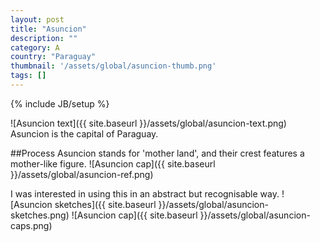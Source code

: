 ```yaml
---
layout: post
title: "Asuncion"
description: ""
category: A
country: "Paraguay"
thumbnail: '/assets/global/asuncion-thumb.png'
tags: []
---
```

{% include JB/setup %}

![Asuncion text]({{ site.baseurl }}/assets/global/asuncion-text.png)
Asuncion is the capital of Paraguay.

##Process
Asuncion stands for 'mother land', and their crest features a mother-like figure.
![Asuncion cap]({{ site.baseurl }}/assets/global/asuncion-ref.png)

I was interested in using this in an abstract but recognisable way.
![Asuncion sketches]({{ site.baseurl }}/assets/global/asuncion-sketches.png)
![Asuncion cap]({{ site.baseurl }}/assets/global/asuncion-caps.png)